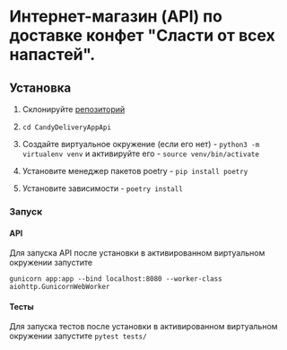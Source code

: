 # Интернет-магазин (API) по доставке конфет "Сласти от всех напастей".


## Установка


1) Склонируйте [репозиторий](https://github.com/kesha1225/CandyDeliveryAppApi)

2) ```cd CandyDeliveryAppApi```

3) Создайте виртуальное окружение (если его нет) - ```python3 -m virtualenv venv``` 
   и активируйте его - ```source venv/bin/activate```


2) Установите менеджер пакетов poetry - ```pip install poetry```

3) Установите зависимости - ```poetry install```



### Запуск


#### API
Для запуска API после установки в активированном виртуальном окружении 
запустите
```
gunicorn app:app --bind localhost:8080 --worker-class aiohttp.GunicornWebWorker
```

#### Тесты
Для запуска тестов после установки в активированном виртуальном окружении 
запустите ```pytest tests/```
